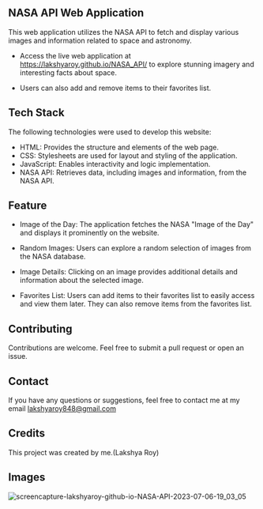 
## NASA API Web Application
This web application utilizes the NASA API to fetch and display various images and information related to space and astronomy.

- Access the live web application at https://lakshyaroy.github.io/NASA_API/ to explore stunning imagery and interesting facts about space.

- Users can also add and remove items to their favorites list.
## Tech Stack

The following technologies were used to develop this website:

- HTML: Provides the structure and elements of the web page.
- CSS: Stylesheets are used for layout and styling of the application.
- JavaScript: Enables interactivity and logic implementation.
- NASA API: Retrieves data, including images and information, from the NASA API.



## Feature

- Image of the Day: The application fetches the NASA "Image of the Day" and displays it prominently on the website.

- Random Images: Users can explore a random selection of images from the NASA database.
- Image Details: Clicking on an image provides additional details and information about the selected image.
- Favorites List: Users can add items to their favorites list to easily access and view them later. They can also remove items from the favorites list.
## Contributing



Contributions are welcome. Feel free to submit a pull request or open an issue.


## Contact

If you have any questions or suggestions, feel free to contact me at my email lakshyaroy848@gmail.com
## Credits
This project was created by me.(Lakshya Roy)
## Images


![screencapture-lakshyaroy-github-io-NASA-API-2023-07-06-19_03_05](https://github.com/LakshyaRoy/NASA_API/assets/110491845/dc8ed445-fe0d-423e-82af-5875cdc0f843)
